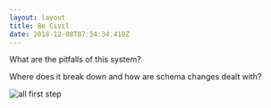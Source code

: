 ```yaml
---
layout: layout
title: Be Civil
date: 2018-12-08T07:54:34.419Z
---
```

What are the pitfalls of this system?

Where does it break down and how are schema changes dealt with?



![all first step](/images/uploads/pf-lighthouse.jpg)
